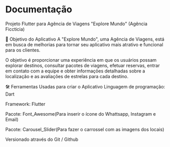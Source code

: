 # Documentação 

Projeto Flutter para Agência de Viagens "Explore Mundo" (Agência Ficcticia)

🎯 Objetivo do Aplicativo
A "Explore Mundo", uma Agência de Viagens, está em busca de melhorias para tornar seu aplicativo mais atrativo e funcional para os clientes. 

O objetivo é proporcionar uma experiência em que os usuários possam explorar destinos, consultar pacotes de viagens, efetuar reservas, entrar em contato com a equipe e obter informações detalhadas sobre a localização e as avaliações de estrelas para cada destino.

🛠 Ferramentas Usadas para criar o Aplicativo
Linguagem de programação: Dart

Framework: Flutter

Pacote: Font_Awesome(Para inserir o ícone do Whattsapp, Instagram e Email)

Pacote: Carousel_Slider(Para fazer o carrossel com as imagens dos locais)

Versionado através do Git / Github

